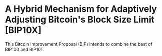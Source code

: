 # A Hybrid Mechanism for Adaptively Adjusting Bitcoin's Block Size Limit [BIP10X]

This Bitcoin Improvement Proposal (BIP) intends to combine the best of BIP100 and BIP101.
